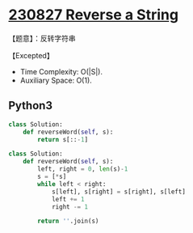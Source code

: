 # [230827 Reverse a String](https://practice.geeksforgeeks.org/problems/reverse-a-string/1)

【题意】：反转字符串

【Excepted】

- Time Complexity: O(|S|).
- Auxiliary Space: O(1).

## Python3

```py
class Solution:
    def reverseWord(self, s):
        return s[::-1]
```

```py
class Solution:
    def reverseWord(self, s):
        left, right = 0, len(s)-1
        s = [*s]
        while left < right:
            s[left], s[right] = s[right], s[left]
            left += 1
            right -= 1

        return ''.join(s)
```
